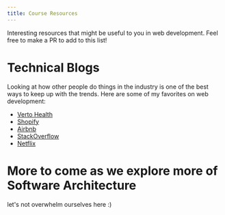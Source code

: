 ```yaml
---
title: Course Resources
---
```


<p>
    Interesting resources that might be useful to you in web development.
    Feel free to make a PR to add to this list!
</p>

# Technical Blogs

Looking at how other people do things in the industry is one of the best ways to keep up with the trends. Here
are some of my favorites on web development:

- [Verto Health](https://blue.verto.health)
- [Shopify](https://shopify.engineering/topics/development)
- [Airbnb](https://medium.com/airbnb-engineering/web/home)
- [StackOverflow](https://stackoverflow.blog/engineering/)
- [Netflix](https://netflixtechblog.com)

# More to come as we explore more of Software Architecture

let's not overwhelm ourselves here :)
